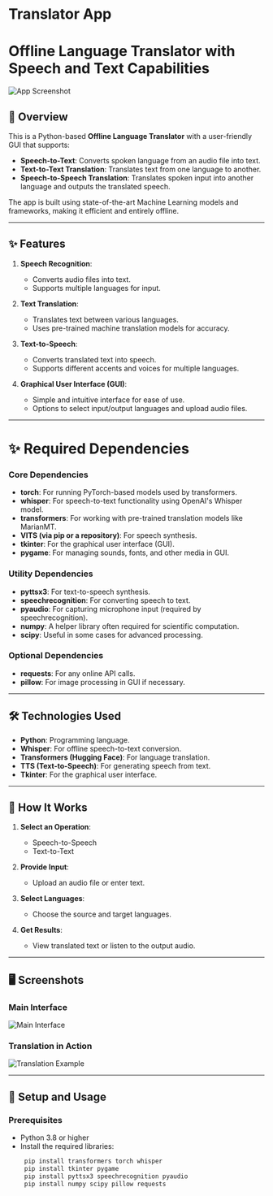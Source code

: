 # Translator App

# Offline Language Translator with Speech and Text Capabilities

![App Screenshot](images/app_screenshot.png)

## 🌟 Overview
This is a Python-based **Offline Language Translator** with a user-friendly GUI that supports:
- **Speech-to-Text**: Converts spoken language from an audio file into text.
- **Text-to-Text Translation**: Translates text from one language to another.
- **Speech-to-Speech Translation**: Translates spoken input into another language and outputs the translated speech.

The app is built using state-of-the-art Machine Learning models and frameworks, making it efficient and entirely offline.

---

## ✨ Features
1. **Speech Recognition**:
   - Converts audio files into text.
   - Supports multiple languages for input.

2. **Text Translation**:
   - Translates text between various languages.
   - Uses pre-trained machine translation models for accuracy.

3. **Text-to-Speech**:
   - Converts translated text into speech.
   - Supports different accents and voices for multiple languages.

4. **Graphical User Interface (GUI)**:
   - Simple and intuitive interface for ease of use.
   - Options to select input/output languages and upload audio files.

---

# ✨ Required Dependencies

   ### Core Dependencies
   - **torch**: For running PyTorch-based models used by transformers.
   - **whisper**: For speech-to-text functionality using OpenAI's Whisper model.
   - **transformers**: For working with pre-trained translation models like MarianMT.
   - **VITS (via pip or a repository)**: For speech synthesis.
   - **tkinter**: For the graphical user interface (GUI).
   - **pygame**: For managing sounds, fonts, and other media in GUI.

   ### Utility Dependencies
   - **pyttsx3**: For text-to-speech synthesis.
   - **speechrecognition**: For converting speech to text.
   - **pyaudio**: For capturing microphone input (required by speechrecognition).
   - **numpy**: A helper library often required for scientific computation.
   - **scipy**: Useful in some cases for advanced processing.

   ### Optional Dependencies
   - **requests**: For any online API calls.
   - **pillow**: For image processing in GUI if necessary.

---
## 🛠️ Technologies Used
- **Python**: Programming language.
- **Whisper**: For offline speech-to-text conversion.
- **Transformers (Hugging Face)**: For language translation.
- **TTS (Text-to-Speech)**: For generating speech from text.
- **Tkinter**: For the graphical user interface.

---

## 🎯 How It Works
1. **Select an Operation**:
   - Speech-to-Speech
   - Text-to-Text

2. **Provide Input**:
   - Upload an audio file or enter text.

3. **Select Languages**:
   - Choose the source and target languages.

4. **Get Results**:
   - View translated text or listen to the output audio.

---

## 🖥️ Screenshots

### Main Interface
![Main Interface](images/main_interface.png)

### Translation in Action
![Translation Example](images/translation_example.png)

---

## 🚀 Setup and Usage

### Prerequisites
- Python 3.8 or higher
- Install the required libraries:
  ```bash
   pip install transformers torch whisper
   pip install tkinter pygame
   pip install pyttsx3 speechrecognition pyaudio
   pip install numpy scipy pillow requests

   



